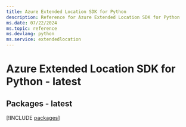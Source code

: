 ```yaml
---
title: Azure Extended Location SDK for Python
description: Reference for Azure Extended Location SDK for Python
ms.date: 07/22/2024
ms.topic: reference
ms.devlang: python
ms.service: extendedlocation
---
```

# Azure Extended Location SDK for Python - latest
## Packages - latest
[!INCLUDE [packages](extended-location-index.md)]